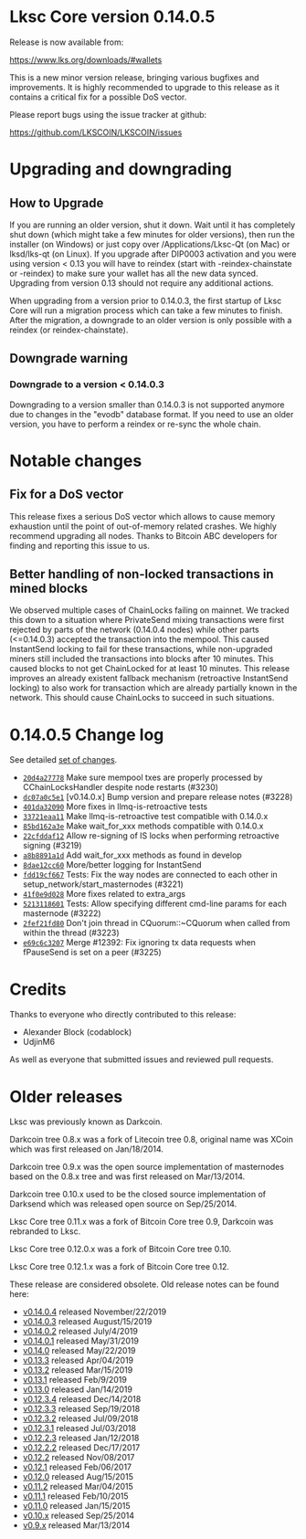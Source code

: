 Lksc Core version 0.14.0.5
==========================

Release is now available from:

  <https://www.lks.org/downloads/#wallets>

This is a new minor version release, bringing various bugfixes and improvements.
It is highly recommended to upgrade to this release as it contains a critical
fix for a possible DoS vector.

Please report bugs using the issue tracker at github:

  <https://github.com/LKSCOIN/LKSCOIN/issues>


Upgrading and downgrading
=========================

How to Upgrade
--------------

If you are running an older version, shut it down. Wait until it has completely
shut down (which might take a few minutes for older versions), then run the
installer (on Windows) or just copy over /Applications/Lksc-Qt (on Mac) or
lksd/lks-qt (on Linux). If you upgrade after DIP0003 activation and you were
using version < 0.13 you will have to reindex (start with -reindex-chainstate
or -reindex) to make sure your wallet has all the new data synced. Upgrading from
version 0.13 should not require any additional actions.

When upgrading from a version prior to 0.14.0.3, the
first startup of Lksc Core will run a migration process which can take a few minutes
to finish. After the migration, a downgrade to an older version is only possible with
a reindex (or reindex-chainstate).

Downgrade warning
-----------------

### Downgrade to a version < 0.14.0.3

Downgrading to a version smaller than 0.14.0.3 is not supported anymore due to changes
in the "evodb" database format. If you need to use an older version, you have to perform
a reindex or re-sync the whole chain.

Notable changes
===============

Fix for a DoS vector
--------------------

This release fixes a serious DoS vector which allows to cause memory exhaustion until the point of
out-of-memory related crashes. We highly recommend upgrading all nodes. Thanks to Bitcoin ABC
developers for finding and reporting this issue to us.

Better handling of non-locked transactions in mined blocks
----------------------------------------------------------

We observed multiple cases of ChainLocks failing on mainnet. We tracked this down to a situation where
PrivateSend mixing transactions were first rejected by parts of the network (0.14.0.4 nodes) while other parts
(<=0.14.0.3) accepted the transaction into the mempool. This caused InstantSend locking to fail for these
transactions, while non-upgraded miners still included the transactions into blocks after 10 minutes.
This caused blocks to not get ChainLocked for at least 10 minutes. This release improves an already existent
fallback mechanism (retroactive InstantSend locking) to also work for transaction which are already partially
known in the network. This should cause ChainLocks to succeed in such situations.

0.14.0.5 Change log
===================

See detailed [set of changes](https://github.com/LKSCOIN/LKSCOIN/compare/v0.14.0.4...lkspay:v0.14.0.5).

- [`20d4a27778`](https://github.com/LKSCOIN/LKSCOIN/commit/dc07a0c5e1) Make sure mempool txes are properly processed by CChainLocksHandler despite node restarts (#3230)
- [`dc07a0c5e1`](https://github.com/LKSCOIN/LKSCOIN/commit/dc07a0c5e1) [v0.14.0.x] Bump version and prepare release notes (#3228)
- [`401da32090`](https://github.com/LKSCOIN/LKSCOIN/commit/401da32090) More fixes in llmq-is-retroactive tests
- [`33721eaa11`](https://github.com/LKSCOIN/LKSCOIN/commit/33721eaa11) Make llmq-is-retroactive test compatible with 0.14.0.x
- [`85bd162a3e`](https://github.com/LKSCOIN/LKSCOIN/commit/85bd162a3e) Make wait_for_xxx methods compatible with 0.14.0.x
- [`22cfddaf12`](https://github.com/LKSCOIN/LKSCOIN/commit/22cfddaf12) Allow re-signing of IS locks when performing retroactive signing (#3219)
- [`a8b8891a1d`](https://github.com/LKSCOIN/LKSCOIN/commit/a8b8891a1d) Add wait_for_xxx methods as found in develop
- [`8dae12cc60`](https://github.com/LKSCOIN/LKSCOIN/commit/8dae12cc60) More/better logging for InstantSend
- [`fdd19cf667`](https://github.com/LKSCOIN/LKSCOIN/commit/fdd19cf667) Tests: Fix the way nodes are connected to each other in setup_network/start_masternodes (#3221)
- [`41f0e9d028`](https://github.com/LKSCOIN/LKSCOIN/commit/41f0e9d028) More fixes related to extra_args
- [`5213118601`](https://github.com/LKSCOIN/LKSCOIN/commit/5213118601) Tests: Allow specifying different cmd-line params for each masternode (#3222)
- [`2fef21fd80`](https://github.com/LKSCOIN/LKSCOIN/commit/2fef21fd80) Don't join thread in CQuorum::~CQuorum when called from within the thread (#3223)
- [`e69c6c3207`](https://github.com/LKSCOIN/LKSCOIN/commit/e69c6c3207) Merge #12392: Fix ignoring tx data requests when fPauseSend is set on a peer (#3225)

Credits
=======

Thanks to everyone who directly contributed to this release:

- Alexander Block (codablock)
- UdjinM6

As well as everyone that submitted issues and reviewed pull requests.

Older releases
==============

Lksc was previously known as Darkcoin.

Darkcoin tree 0.8.x was a fork of Litecoin tree 0.8, original name was XCoin
which was first released on Jan/18/2014.

Darkcoin tree 0.9.x was the open source implementation of masternodes based on
the 0.8.x tree and was first released on Mar/13/2014.

Darkcoin tree 0.10.x used to be the closed source implementation of Darksend
which was released open source on Sep/25/2014.

Lksc Core tree 0.11.x was a fork of Bitcoin Core tree 0.9,
Darkcoin was rebranded to Lksc.

Lksc Core tree 0.12.0.x was a fork of Bitcoin Core tree 0.10.

Lksc Core tree 0.12.1.x was a fork of Bitcoin Core tree 0.12.

These release are considered obsolete. Old release notes can be found here:

- [v0.14.0.4](https://github.com/LKSCOIN/LKSCOIN/blob/master/doc/release-notes/lks/release-notes-0.14.0.4.md) released November/22/2019
- [v0.14.0.3](https://github.com/LKSCOIN/LKSCOIN/blob/master/doc/release-notes/lks/release-notes-0.14.0.3.md) released August/15/2019
- [v0.14.0.2](https://github.com/LKSCOIN/LKSCOIN/blob/master/doc/release-notes/lks/release-notes-0.14.0.2.md) released July/4/2019
- [v0.14.0.1](https://github.com/LKSCOIN/LKSCOIN/blob/master/doc/release-notes/lks/release-notes-0.14.0.1.md) released May/31/2019
- [v0.14.0](https://github.com/LKSCOIN/LKSCOIN/blob/master/doc/release-notes/lks/release-notes-0.14.0.md) released May/22/2019
- [v0.13.3](https://github.com/LKSCOIN/LKSCOIN/blob/master/doc/release-notes/lks/release-notes-0.13.3.md) released Apr/04/2019
- [v0.13.2](https://github.com/LKSCOIN/LKSCOIN/blob/master/doc/release-notes/lks/release-notes-0.13.2.md) released Mar/15/2019
- [v0.13.1](https://github.com/LKSCOIN/LKSCOIN/blob/master/doc/release-notes/lks/release-notes-0.13.1.md) released Feb/9/2019
- [v0.13.0](https://github.com/LKSCOIN/LKSCOIN/blob/master/doc/release-notes/lks/release-notes-0.13.0.md) released Jan/14/2019
- [v0.12.3.4](https://github.com/LKSCOIN/LKSCOIN/blob/master/doc/release-notes/lks/release-notes-0.12.3.4.md) released Dec/14/2018
- [v0.12.3.3](https://github.com/LKSCOIN/LKSCOIN/blob/master/doc/release-notes/lks/release-notes-0.12.3.3.md) released Sep/19/2018
- [v0.12.3.2](https://github.com/LKSCOIN/LKSCOIN/blob/master/doc/release-notes/lks/release-notes-0.12.3.2.md) released Jul/09/2018
- [v0.12.3.1](https://github.com/LKSCOIN/LKSCOIN/blob/master/doc/release-notes/lks/release-notes-0.12.3.1.md) released Jul/03/2018
- [v0.12.2.3](https://github.com/LKSCOIN/LKSCOIN/blob/master/doc/release-notes/lks/release-notes-0.12.2.3.md) released Jan/12/2018
- [v0.12.2.2](https://github.com/LKSCOIN/LKSCOIN/blob/master/doc/release-notes/lks/release-notes-0.12.2.2.md) released Dec/17/2017
- [v0.12.2](https://github.com/LKSCOIN/LKSCOIN/blob/master/doc/release-notes/lks/release-notes-0.12.2.md) released Nov/08/2017
- [v0.12.1](https://github.com/LKSCOIN/LKSCOIN/blob/master/doc/release-notes/lks/release-notes-0.12.1.md) released Feb/06/2017
- [v0.12.0](https://github.com/LKSCOIN/LKSCOIN/blob/master/doc/release-notes/lks/release-notes-0.12.0.md) released Aug/15/2015
- [v0.11.2](https://github.com/LKSCOIN/LKSCOIN/blob/master/doc/release-notes/lks/release-notes-0.11.2.md) released Mar/04/2015
- [v0.11.1](https://github.com/LKSCOIN/LKSCOIN/blob/master/doc/release-notes/lks/release-notes-0.11.1.md) released Feb/10/2015
- [v0.11.0](https://github.com/LKSCOIN/LKSCOIN/blob/master/doc/release-notes/lks/release-notes-0.11.0.md) released Jan/15/2015
- [v0.10.x](https://github.com/LKSCOIN/LKSCOIN/blob/master/doc/release-notes/lks/release-notes-0.10.0.md) released Sep/25/2014
- [v0.9.x](https://github.com/LKSCOIN/LKSCOIN/blob/master/doc/release-notes/lks/release-notes-0.9.0.md) released Mar/13/2014

